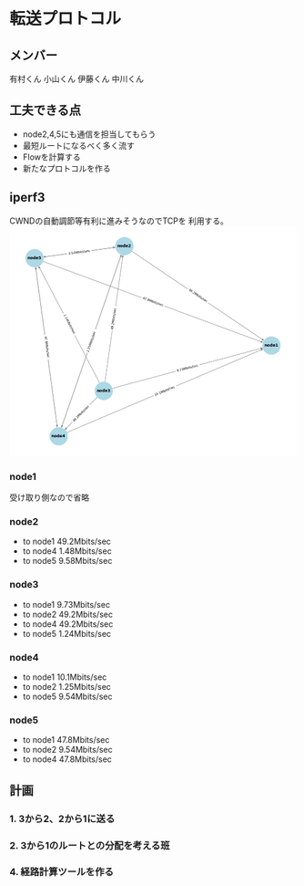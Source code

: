 # 転送プロトコル
## メンバー
有村くん
小山くん
伊藤くん
中川くん

## 工夫できる点
- node2,4,5にも通信を担当してもらう
- 最短ルートになるべく多く流す
- Flowを計算する
- 新たなプロトコルを作る

## iperf3
CWNDの自動調節等有利に進みそうなのでTCPを
利用する。
![グラフ](./graph_img/network_bandwidth.png)
### node1
受け取り側なので省略
### node2
- to node1 49.2Mbits/sec
- to node4 1.48Mbits/sec
- to node5 9.58Mbits/sec

### node3
- to node1 9.73Mbits/sec
- to node2 49.2Mbits/sec
- to node4 49.2Mbits/sec
- to node5 1.24Mbits/sec

### node4
- to node1 10.1Mbits/sec
- to node2 1.25Mbits/sec
- to node5 9.54Mbits/sec

### node5
- to node1 47.8Mbits/sec
- to node2 9.54Mbits/sec
- to node4 47.8Mbits/sec

## 計画
### 1. 3から2、2から1に送る
### 2. 3から1のルートとの分配を考える班
### 4. 経路計算ツールを作る